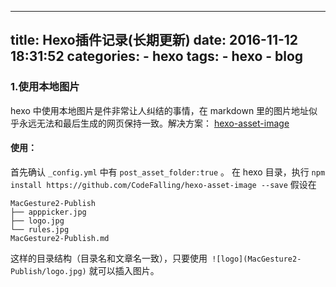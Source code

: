 ------
title: Hexo插件记录(长期更新)
date: 2016-11-12 18:31:52
categories:
	- hexo
tags:
	- hexo
	- blog
---
### 1.使用**本地图片**
 hexo 中使用本地图片是件非常让人纠结的事情，在 markdown 里的图片地址似乎永远无法和最后生成的网页保持一致。解决方案：
[hexo-asset-image](https://github.com/CodeFalling/hexo-asset-image)
#### 使用：
首先确认 `_config.yml` 中有 `post_asset_folder:true` 。
在 hexo 目录，执行
`npm install https://github.com/CodeFalling/hexo-asset-image --save`
假设在
```shell
MacGesture2-Publish
├── apppicker.jpg
├── logo.jpg
└── rules.jpg
MacGesture2-Publish.md
```
这样的目录结构（目录名和文章名一致），只要使用` ![logo](MacGesture2-Publish/logo.jpg)` 就可以插入图片。
<!--more-->